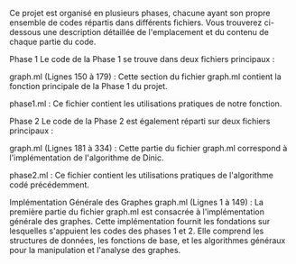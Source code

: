 Ce projet est organisé en plusieurs phases, chacune ayant son propre ensemble de codes répartis dans différents fichiers. Vous trouverez ci-dessous une description détaillée de l'emplacement et du contenu de chaque partie du code.

Phase 1
Le code de la Phase 1 se trouve dans deux fichiers principaux :

graph.ml (Lignes 150 à 179) : Cette section du fichier graph.ml contient la fonction principale de la Phase 1 du projet.

phase1.ml : Ce fichier contient les utilisations pratiques de notre fonction.

Phase 2
Le code de la Phase 2 est également réparti sur deux fichiers principaux :

graph.ml (Lignes 181 à 334) : Cette partie du fichier graph.ml correspond à l'implémentation de l'algorithme de Dinic.

phase2.ml : Ce fichier contient les utilisations pratiques de l'algorithme codé précédemment.

Implémentation Générale des Graphes
graph.ml (Lignes 1 à 149) : La première partie du fichier graph.ml est consacrée à l'implémentation générale des graphes. Cette implémentation fournit les fondations sur lesquelles s'appuient les codes des phases 1 et 2. Elle comprend les structures de données, les fonctions de base, et les algorithmes généraux pour la manipulation et l'analyse des graphes.
